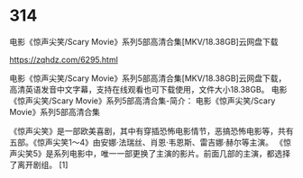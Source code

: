 # 314
电影《惊声尖笑/Scary Movie》系列5部高清合集[MKV/18.38GB]云网盘下载

https://zqhdz.com/6295.html

电影《惊声尖笑/Scary Movie》系列5部高清合集[MKV/18.38GB]云网盘下载，高清英语发音中文字幕，支持在线观看也可下载使用，文件大小18.38GB。
电影《惊声尖笑/Scary Movie》系列5部高清合集-简介：
电影《惊声尖笑/Scary Movie》系列5部高清合集

《惊声尖笑》是一部欧美喜剧，其中有穿插恐怖电影情节，恶搞恐怖电影等，共有五部。《惊声尖笑1～4》由安娜·法瑞丝、肖恩·韦恩斯、雷吉娜·赫尔等主演。
《惊声尖笑5》是系列电影中，唯一一部更换了主演的影片。前面几部的主演，都选择了离开剧组。 [1]
